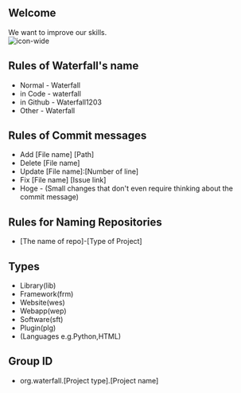 ## Welcome
We want to improve our skills. <br>
![icon-wide](https://github.com/Waterfall1203/.github/assets/138958366/a687649c-8ccc-42c1-b726-b212224112f3)

## Rules of Waterfall's name
- Normal - Waterfall
- in Code - waterfall
- in Github - Waterfall1203
- Other - Waterfall
## Rules of Commit messages
- Add [File name] [Path]
- Delete [File name]
- Update [File name]:[Number of line]
- Fix [File name] [Issue link]
- Hoge - (Small changes that don't even require thinking about the commit message)
## Rules for Naming Repositories
- [The name of repo]-[Type of Project]
## Types
- Library(lib)
- Framework(frm)
- Website(wes)
- Webapp(wep)
- Software(sft)
- Plugin(plg)
- (Languages e.g.Python,HTML)
## Group ID
- org.waterfall.[Project type].[Project name]

